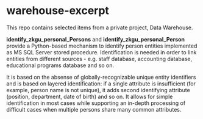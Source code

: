 # warehouse-excerpt
This repo contains selected items from a private project, Data Warehouse.

<p><b>identify_zkgu_personal_Persons</b> and <b>identify_zkgu_personal_Person</b> provide a Python-based mechanism to identify person entities implemented as MS SQL Server stored procedure. Identification is needed in order to link entities from different sources - e.g. staff database, accounting database, educational programs database and so on. 
<p>It is based on the absense of globally-recognizable unique entity identifiers and is based on layered identification: if a single attribute is insufficient (for example, person name is not unique), it adds second identifying attribute (position, department, date of birth) and so on. It allows for simple identification in most cases while supporting an in-depth processing of difficult cases when multiple persons share many common attributes.
